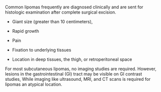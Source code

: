 Common lipomas frequently are diagnosed clinically and are sent for histologic examination after complete surgical excision.

- Giant size (greater than 10 centimeters),

- Rapid growth

- Pain

- Fixation to underlying tissues

- Location in deep tissues, the thigh, or retroperitoneal space

For most subcutaneous lipomas, no imaging studies are required. However, lesions in the gastrointestinal (GI) tract may be visible on GI contrast studies, While imaging like ultrasound, MRI, and CT scans is required for lipomas an atypical location.